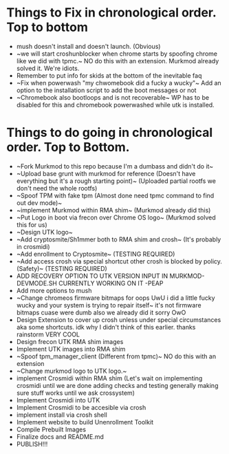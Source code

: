 # Things to Fix in chronological order. Top to bottom
- mush doesn't install and doesn't launch. (Obvious)
- ~we will start croshunblocker when chrome starts by spoofing chrome like we did with tpmc.~ NO do this with an extension. Murkmod already solved it. We're idiots.
- Remember to put info for skids at the bottom of the inevitable faq
- ~Fix when powerwash "my chwomebook did a fucky a wucky"~ Add an option to the installation script to add the boot messages or not
- ~Chromebook also bootloops and is not recoverable~ WP has to be disabled for this and chromebook powerwashed while utk is installed. 
# Things to do going in chronological order. Top to Bottom. 
- ~Fork Murkmod to this repo because I'm a dumbass and didn't do it~
- ~Upload base grunt with murkmod for reference (Doesn't have everything but it's a rough starting point)~ (Uploaded partial rootfs we don't need the whole rootfs)
- ~Spoof TPM with fake tpm (Almost done need tpmc command to find out dev mode)~ 
- ~implement Murkmod within RMA shim~ (Murkmod already did this)
- ~Put Logo in boot via frecon over Chrome OS logo~ (Murkmod solved this for us)
- ~Design UTK logo~
- ~Add cryptosmite/Sh1mmer both to RMA shim and crosh~ (It's probably in crosmidi)
- ~Add enrollment to Cryptosmite~ (TESTING REQUIRED)
- ~Add access crosh via special shortcut other crosh is blocked by policy. (Safety)~ (TESTING REQUIRED)
- ADD RECOVERY OPTION TO UTK VERSION INPUT IN MURKMOD-DEVMODE.SH CURRENTLY WORKING ON IT -PEAP
- Add more options to mush
- ~Change chromeos firmware bitmaps for oops UwU i did a little fucky wucky and your system is trying to repair itself~ it's not firmware bitmaps cuase were dumb also we already did it sorry OwO
- Design Extension to cover up crosh unless under special circumstances aka some shortcuts. idk why I didn't think of this earlier. thanks rainstorm VERY COOL
- Design frecon UTK RMA shim images
- Implement UTK images into RMA shim
- ~Spoof tpm_manager_client (Different from tpmc)~ NO do this with an extension
- ~Change murkmod logo to UTK logo.~
- implement Crosmidi within RMA shim (Let's wait on implementing crosmidi until we are done adding checks and testing generally making sure stuff works until we ask crossystem)
- Implement Crosmidi into UTK
- Implement Crosmidi to be accesible via crosh
- implement install via crosh shell
- Implement website to build Unenrollment Toolkit
- Compile Prebuilt Images
- Finalize docs and README.md
- PUBLISH!!!

